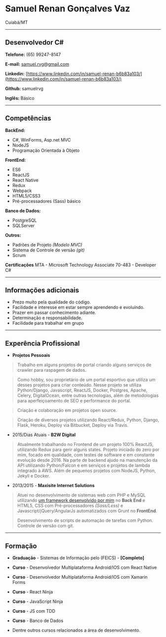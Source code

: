 # Samuel Renan Gonçalves Vaz
Cuiabá/MT

---

## Desenvolvedor C#


**Telefone:** (65) 99247-8147

**E-mail:** samuel.rvg@gmail.com

**Linkedin:** [https://www.linkedin.com/in/samuel-renan-b6b83a103/](https://www.linkedin.com/in/samuel-renan-b6b83a103/)

**Github:** samuelrvg

**Inglês:** Básico


---

## Competências

**BackEnd:**
* C#, WinForms, Asp.net MVC
* NodeJS
* Programação Orientada à Objeto

**FrontEnd:**
* ES6
* ReactJS
* React Native
* Redux
* Webpack
* HTML5/CSS3
* Pré-processadores (Sass) básico

**Banco de Dados:**
* PostgreSQL
* SQLServer

**Outros:**
* Padrões de Projeto *(Modelo MVC)*
* Sistema de Controle de versão *(git)*
* Scrum

**Certificações**
MTA - Microsoft Technology Associate
70-483 - Developer C#

---

## Informações adicionais

* Prezo muito pela qualidade do código.
* Facilidade e interesse em estar sempre aprendendo e evoluíndo.
* Prazer em passar conhecimento adiante.
* Determinação e responsabilidade.
* Facilidade para trabalhar em grupo

---

## Experência Profissional

* **Projetos Pessoais**
> Trabalho em alguns projetos de portal criando alguns serviços de crawler para raspagem de dados. 

> Como hobby, sou proprietário de um portal esportivo que utiliza um desses projetos para criar conteúdo. Nesse projeto se utiliza Python/Django, Javascript, ReactJS, Docker, Postgres, Apache, Celery, DigitalOcean, entre outras tecnologias, além de metodologias para aperfeiçoamento de SEO e performance do portal.

> Criação e colaboração em projetos open source.

> Criação de diversos projetos utilizando React/Redux, Python, Django, Flask, Heroku, Deploy via Bitbucket, Deploy via Travis.


* 2015/Dias Atuais - **B2W Digital**
> Atualmente trabalhando no Frontend de um projeto 100% ReactJS, utilizando Redux para gerir alguns states. Projeto iniciado do zero por mim, focado em qualidade, com testes de software e em constante evolução desde 2016. Na parte de backend ajudo na manutenção da API utilizando Python/Falcon e em serviços e projetos de lambda integrado à AWS. Além de pequenos projetos com NodeJS, Python, Jekyll e Docker.

* 2013/2015 - **Maxisite Internet Solutions**
> Atuei no desenvolvimento de sistemas web com PHP e MySQL utilizando [um framework desenvolvido por mim](https://github.com/guilouro/FRAMEWORK-PHP/) no **Back End** e HTML5, CSS com Pré-processadores *(Sass/Less)* e Javascript/jQuery/AngularJs automatizados com Grunt no **FrontEnd**.
>
> Desenvolvimento de scripts de automação de tarefas com Python.
> Controle de versão com git.

---

## Formação

* **Graduação** - Sistemas de Informação pelo (FEICS) - **[Completo]**
* **Curso** - Desenvolvedor Multiplataforma Android/IOS com React Native
* **Curso** - Desenvolvedor Multiplataforma Android/IOS com Xamarin Forms
* **Curso** - React Ninja
* **Curso** - JavaScript Ninja
* **Curso** - JS com TDD
* **Curso** - Banco de Dados

* Dentre outros cursos relacionados a área de desenvolvimento.
